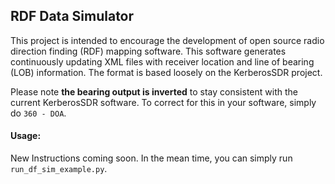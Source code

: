 ## RDF Data Simulator
This project is intended to encourage the development of open source radio direction finding (RDF) mapping software. This software generates continuously updating XML files with receiver location and line of bearing (LOB) information. The format is based loosely on the KerberosSDR project.

Please note **the bearing output is inverted** to stay consistent with the current KerberosSDR software. To correct for this in your software, simply do `360 - DOA`.

#### Usage:

New Instructions coming soon. In the mean time, you can simply run `run_df_sim_example.py`.
